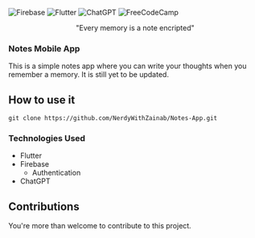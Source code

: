 ![Firebase](https://img.shields.io/badge/Firebase-039BE5?style=for-the-badge&logo=Firebase&logoColor=white)
![Flutter](https://img.shields.io/badge/Flutter-%2302569B.svg?style=for-the-badge&logo=Flutter&logoColor=white)
![ChatGPT](https://img.shields.io/badge/chatGPT-74aa9c?style=for-the-badge&logo=openai&logoColor=white)
![FreeCodeCamp](https://img.shields.io/badge/Freecodecamp-%23123.svg?&style=for-the-badge&logo=freecodecamp&logoColor=green)



<p align="center">"Every memory is a note encripted"</p>

### Notes Mobile App

This is a simple notes app where you can write your thoughts when you remember a memory. It is still yet to be updated. 

## How to use it
```
git clone https://github.com/NerdyWithZainab/Notes-App.git
```

### Technologies Used
- Flutter
- Firebase
    - Authentication
- ChatGPT

## Contributions
You're more than welcome to contribute to this project.
